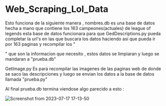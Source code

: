 # Web_Scraping_Lol_Data
Esto funciona de la siguiente manera , nombres.db es una base de datos hecha a mano que contiene los 163 campeones(actuales) de league of legends
esta base de datos funcionara para que GedDescriptions.py pueda completar la url's en las que buscara los datos haciendo asi que pueda ir por
163 paginas y recompilar los "<p>" que son la informacion que necesito , estos datos se limpiaran y luego se mandaran a "prueba.db" 

GetImage.py Es para recompilar las imagenes de las paginas web de donde se saco las descripciones y luego se envian los datos a la base de datos llamada "prueba.py"
  
Al final prueba.db termina viendose algo parecido a esto :


![Screenshot from 2023-07-17 17-13-50](https://github.com/CloruroDeSodio/Web_Scraping_Lol_Data/assets/106836515/10776205-fe00-4947-84dd-995a29634b72)



